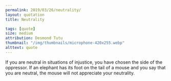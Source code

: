 ```yaml
---
permalink: 2019/03/26/neutrality/
layout: quotation
title: Neutrality

tags: [quote]
size: medium
attribution: Desmond Tutu
thumbnail: "/img/thumbnails/microphone-420x255.webp"
alttext: quote
---
```


If you are neutral in situations of injustice, you have chosen the side of the oppressor. If
an elephant has its foot on the tail of a mouse and you say that you are neutral, the mouse
will not appreciate your neutrality.
